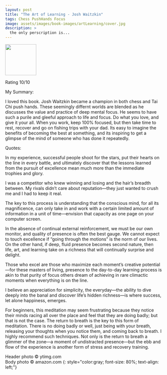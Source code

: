 ```yaml
---
layout: post
title: "The Art of Learning - Josh Waitzkin"
tags: Chess PushHands Focus
image: assets/images/book-images/artLearning/cover.jpg
description: > 
  the only perscription is...
---
```

<img src="https://images-na.ssl-images-amazon.com/images/I/51p7Riv4tjL._SX323_BO1,204,203,200_.jpg" width="100">
<br>

Rating 10/10

My Summary:

I loved this book. Josh Waitzkin became a champion in both chess and Tai Chi push hands. These seemingly differnt worlds are blended as he discusses the value and practice of deep mental focus. He seems to have such a purile and gleeful approach to life and focus. Do what you love, and give it your all. When you work, keep 100% focused, but then take time to rest, recover and go on fishing trips with your dad. 
Its easy to imagine the benefits of becoming the best at something, and its inspiring to get a glimpse of the mind of someone who has done it repeatedly. 


Quotes:

In my experience, successful people shoot for the stars, put their hearts on the line in every battle, and ultimately discover that the lessons learned from the pursuit of excellence mean much more than the immediate trophies and glory.

I was a competitor who knew winning and losing and the hair’s breadth between. My rivals didn’t care about reputation—they just wanted to crush me and I had to keep it real.

The key to this process is understanding that the conscious mind, for all its magnificence, can only take in and work with a certain limited amount of information in a unit of time—envision that capacity as one page on your computer screen.

In the absence of continual external reinforcement, we must be our own monitor, and quality of presence is often the best gauge. We cannot expect to touch excellence if “going through the motions” is the norm of our lives. On the other hand, if deep, fluid presence becomes second nature, then life, art, and learning take on a richness that will continually surprise and delight.

Those who excel are those who maximize each moment’s creative potential—for these masters of living, presence to the day-to-day learning process is akin to that purity of focus others dream of achieving in rare climactic moments when everything is on the line.

I believe an appreciation for simplicity, the everyday—the ability to dive deeply into the banal and discover life’s hidden richness—is where success, let alone happiness, emerges.

For beginners, this meditation may seem frustrating because they notice their minds racing all over the place and feel that they are doing badly; but that is not the case. The return to breath is the key to this form of meditation. There is no doing badly or well, just being with your breath, releasing your thoughts when you notice them, and coming back to breath. I highly recommend such techniques. Not only is the return to breath a glimmer of the zone—a moment of undistracted presence—but the ebb and flow of the experience is another form of stress and recovery training.

Header photo &copy; ytimg.com<br>
Body photo &copy; amazon.com
{: style="color:gray; font-size: 80%; text-align: left;"}